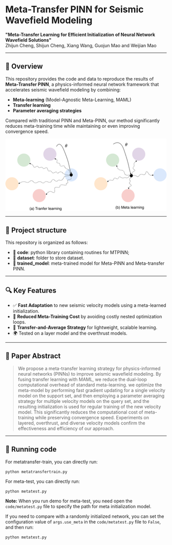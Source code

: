 
# Meta-Transfer PINN for Seismic Wavefield Modeling
**"Meta-Transfer Learning for Efficient Initialization of Neural Network Wavefield Solutions"**  
Zhijun Cheng, Shijun Cheng, Xiang Wang, Guojun Mao and Weijian Mao  

---

## 🧠 Overview

This repository provides the code and data to reproduce the results of **Meta-Transfer PINN**, a physics-informed neural network framework that accelerates seismic wavefield modeling by combining:

- **Meta-learning** (Model-Agnostic Meta-Learning, MAML)
- **Transfer learning**
- **Parameter averaging strategies**

Compared with traditional PINN and Meta-PINN, our method significantly reduces meta-training time while maintaining or even improving convergence speed.

![LOGO](https://github.com/chengzhijun-czj/MTPINN/blob/main/meta-transfer-learning.png)

---

## 📁 Project structure
This repository is organized as follows:

* :open_file_folder: **code**: python library containing routines for MTPINN;
* :open_file_folder: **dataset**: folder to store dataset.
* :open_file_folder: **trained_model**: meta-trained model for Meta-PINN and Meta-transfer PINN.

---

## 🔍 Key Features

- ✅ **Fast Adaptation** to new seismic velocity models using a meta-learned initialization.
- 🧩 **Reduced Meta-Training Cost** by avoiding costly nested optimization loops.
- 🔁 **Transfer-and-Average Strategy** for lightweight, scalable learning.
- 🌍 Tested on a layer model and the overthrust models.

---

## 📖 Paper Abstract

> We propose a meta-transfer learning strategy for physics-informed neural networks (PINNs) to improve seismic wavefield modeling. By fusing transfer learning with MAML, we reduce the dual-loop computational overhead of standard meta-learning. we optimize the meta-model by performing fast gradient updating for a single velocity model on the support set, and then employing a parameter averaging strategy for multiple velocity models on the query set, and the resulting initialization is used for regular training of the new velocity model. This significantly reduces the computational cost of meta-training while preserving convergence speed. Experiments on layered, overthrust, and diverse velocity models confirm the effectiveness and efficiency of our approach.

---
## 🚀 Running code 

For metatransfer-train, you can directly run:
```
python metatransfertrain.py
```

For meta-test, you can directly run:
```
python metatest.py
```
**Note:** When you run demo for meta-test, you need open the `code/metatest.py` file to specify the path for meta initialization model. 

If you need to compare with a randomly initialized network, you can set the configuration value of `args.use_meta` in the `code/metatest.py` file to `False`,
and then run:
```
python metatest.py
```


